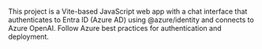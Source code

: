 <!-- Use this file to provide workspace-specific custom instructions to Copilot. For more details, visit https://code.visualstudio.com/docs/copilot/copilot-customization#_use-a-githubcopilotinstructionsmd-file -->

This project is a Vite-based JavaScript web app with a chat interface that authenticates to Entra ID (Azure AD) using @azure/identity and connects to Azure OpenAI. Follow Azure best practices for authentication and deployment.
